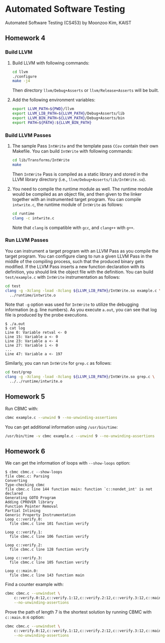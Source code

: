 # Automated Software Testing

Automated Software Testing (CS453) by Moonzoo Kim, KAIST

## Homework 4

### Build LLVM

1. Build LLVM with following commands:

    ``` sh
    cd llvm
    ./configure
    make -j4
    ```

    Then directory `llvm/Debug+Asserts` or `llvm/Release+Asserts` will be built.

2. Add the following environment variables:

    ``` sh
    export LLVM_PATH=${PWD}/llvm
    export LLVM_LIB_PATH=${LLVM_PATH}/Debug+Asserts/lib
    export LLVM_BIN_PATH=${LLVM_PATH}/Debug+Asserts/bin
    export PATH=${PATH}:${LLVM_BIN_PATH}
    ```

### Build LLVM Passes

1. The sample Pass `IntWrite` and the template pass `CCov` contain their own
Makefile. You can build `IntWrite` with following commands:

    ``` sh
    cd lib/Transforms/IntWrite
    make
    ```

    Then `IntWrite` Pass is compiled as a static library and stored in the LLVM
    library directory (i.e., `llvm/Debug+Asserts/lib/IntWrite.so`).

2. You need to compile the runtime module as well. The runtime module would be
compiled as an object file, and then given to the linker together with an
instrumented target program. You can compile `intwrite.c`, the runtime module of
`IntWrite` as follows:

    ``` sh
    cd runtime
    clang -c intwrite.c
    ```

    Note that `clang` is compatible with `gcc`, and `clang++` with `g++`.

### Run LLVM Passes

You can instrument a target program with an LLVM Pass as you compile the
target program. You can configure clang to run a given LLVM Pass in the middle
of the compiling process, such that the produced binary gets modified. If the
LLVM Pass inserts a new function declaration with its definition, you should
link the object file with the definition. You can build `test/example.c` with
`IntWrite` instrumentation as follows:

``` sh
cd test
clang -g -Xclang -load -Xclang ${LLVM_LIB_PATH}/IntWrite.so example.c \
  ../runtime/intwrite.o
```

Note that `-g` option was used for `IntWrite` to utilize the debugging
information (e.g. line numbers). As you execute `a.out`, you can see that log
file is produced by the probe executions.

```
$ ./a.out
$ cat log
Line 0: Variable retval <- 0
Line 15: Variable a <- 0
Line 23: Variable a <- 4
Line 27: Variable i <- 0
...
Line 47: Variable a <- 197
```

Similarly, you can run `IntWrite` for `grep.c` as follows:

``` sh
cd test/grep
clang -g -Xclang -load -Xclang ${LLVM_LIB_PATH}/IntWrite.so grep.c \
  ../../runtime/intwrite.o
```

## Homework 5

Run CBMC with:

``` sh
cbmc example.c --unwind 9 --no-unwinding-assertions
```

You can get additional information using `/usr/bin/time`:

``` sh
/usr/bin/time -v cbmc example.c --unwind 9 --no-unwinding-assertions
```

## Homework 6

We can get the information of loops with `--show-loops` option:

```
$ cbmc cbmc.c --show-loops
file cbmc.c: Parsing
Converting
Type-checking cbmc
file cbmc.c line 144 function main: function `c::nondet_int' is not declared
Generating GOTO Program
Adding CPROVER library
Function Pointer Removal
Partial Inlining
Generic Property Instrumentation
Loop c::verify.0:
  file cbmc.c line 101 function verify

Loop c::verify.1:
  file cbmc.c line 106 function verify

Loop c::verify.2:
  file cbmc.c line 128 function verify

Loop c::verify.3:
  file cbmc.c line 105 function verify

Loop c::main.0:
  file cbmc.c line 143 function main
```

Find a counter example with:

``` sh
cbmc cbmc.c --unwindset \
    c::verify.0:12,c::verify.1:12,c::verify.2:12,c::verify.3:12,c::main.0:7 \
    --no-unwinding-assertions
```

Prove the path of length 7 is the shortest solution by running CBMC with
`c::main.0:6` option:

``` sh
cbmc cbmc.c --unwindset \
    c::verify.0:12,c::verify.1:12,c::verify.2:12,c::verify.3:12,c::main.0:6 \
    --no-unwinding-assertions
```

